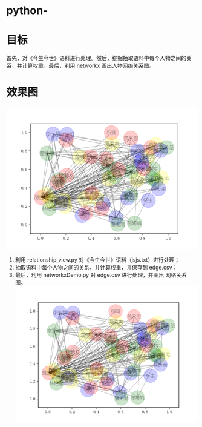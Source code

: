 # python-
# 目标
首先，对《今生今世》语料进行处理。然后，挖掘抽取语料中每个人物之间的关系，并计算权重。最后，利用 networkx 画出人物网络关系图。
# 效果图
![效果图](result/result.png)
1. 利用 relationship_view.py 对《今生今世》语料（jsjs.txt）进行处理；
2. 抽取语料中每个人物之间的关系，并计算权重，并保存到 edge.csv；
3. 最后，利用 networkxDemo.py 对 edge.csv 进行处理，并画出 网络关系图。
![效果图](result/result.png)
